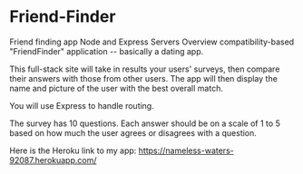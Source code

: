 # Friend-Finder
Friend finding app
Node and Express Servers
Overview
compatibility-based "FriendFinder" application -- basically a dating app.

This full-stack site will take in results your users' surveys, then compare their answers with those from other users. The app will then display the name and picture of the user with the best overall match.

You will use Express to handle routing.

The survey has 10 questions. Each answer should be on a scale of 1 to 5 based on how much the user agrees or disagrees with a question.

Here is the Heroku link to my app:  https://nameless-waters-92087.herokuapp.com/
